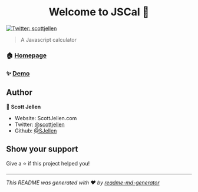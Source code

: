 <h1 align="center">Welcome to JSCal 👋</h1>
<p>
  <a href="https://twitter.com/scottjellen" target="_blank">
    <img alt="Twitter: scottjellen" src="https://img.shields.io/twitter/follow/scottjellen.svg?style=social" />
  </a>
</p>

> A Javascript calculator

### 🏠 [Homepage](https://js-cal-tau.vercel.app/)

### ✨ [Demo](https://js-cal-tau.vercel.app/)

## Author

👤 **Scott Jellen**

* Website: ScottJellen.com
* Twitter: [@scottjellen](https://twitter.com/scottjellen)
* Github: [@SJellen](https://github.com/SJellen)

## Show your support

Give a ⭐️ if this project helped you!

***
_This README was generated with ❤️ by [readme-md-generator](https://github.com/kefranabg/readme-md-generator)_